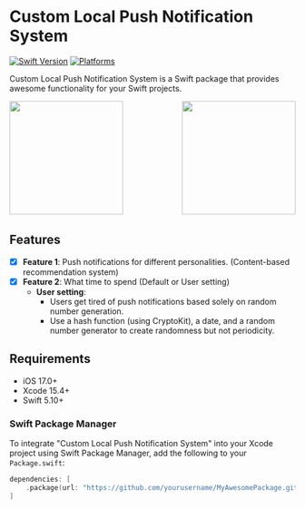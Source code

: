 # Custom Local Push Notification System

[![Swift Version](https://img.shields.io/badge/Swift-5.10-orange.svg)](https://swift.org)
[![Platforms](https://img.shields.io/cocoapods/p/LFAlertController.svg?style=flat)](https://developer.apple.com/ios/)

Custom Local Push Notification System is a Swift package that provides awesome functionality for your Swift projects.

<p align="center">
  <img src="https://github.com/DinggiDing/LPNotiSys/assets/77246590/15081209-7f1b-43f0-b2ba-5477c7b5a4ad" width="200" style="margin-right: 100" />
  <img src="https://github.com/DinggiDing/LPNotiSys/assets/77246590/15e313d1-8301-490a-b4b9-d9e79895bd6d" width="200" /> 
</p>

## Features

- [x] **Feature 1**: Push notifications for different personalities. (Content-based recommendation system)
- [x] **Feature 2**: What time to spend (Default or User setting)
  - **User setting**:
    - Users get tired of push notifications based solely on random number generation.
    - Use a hash function (using CryptoKit), a date, and a random number generator to create randomness but not periodicity.



## Requirements

- iOS 17.0+ 
- Xcode 15.4+
- Swift 5.10+


### Swift Package Manager

To integrate "Custom Local Push Notification System" into your Xcode project using Swift Package Manager, add the following to your `Package.swift`:

```swift
dependencies: [
    .package(url: "https://github.com/yourusername/MyAwesomePackage.git", from: "1.0.0")
]
